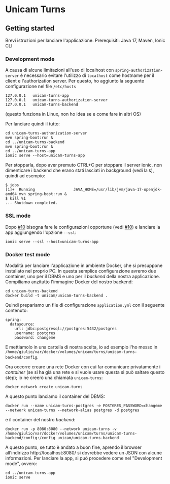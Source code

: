 # Unicam Turns


## Getting started

Brevi istruzioni per lanciare l'applicazione.
Prerequisiti: Java 17, Maven, Ionic CLI

### Development mode

A causa di alcune limitazioni all'uso di localhost con `spring-authorization-server`
è necessario evitare l'utilizzo di `localhost` come hostname per il client
e l'authorization server. Per questo, ho aggiunto la seguente configurazione
nel file `/etc/hosts`

```
127.0.0.1	unicam-turns-app
127.0.0.1	unicam-turns-authorization-server
127.0.0.1	unicam-turns-backend
```

(questo funziona in Linux, non ho idea se e come fare in altri OS)

Per lanciare quindi il tutto:

```
cd unicam-turns-authorization-server
mvn spring-boot:run &
cd ../unicam-turns-backend
mvn spring-boot:run &
cd ../unicam-turns-app
ionic serve --host=unicam-turns-app
```

Per stopparla, dopo aver premuto CTRL+C per stoppare il server ionic, non dimenticare i backend 
che erano stati lasciati in background (vedi la `&`), quindi ad esempio:

```
$ jobs
[1]+  Running                 JAVA_HOME=/usr/lib/jvm/java-17-openjdk-amd64 mvn spring-boot:run &
$ kill %1
... Shutdown completed.

```
### SSL mode
Dopo [#10](https://github.com/giulio-quaresima/unicam-turns/issues/10) bisogna fare le configurazioni opportune (vedi [#10](https://github.com/giulio-quaresima/unicam-turns/issues/10)) e lanciare la app aggiungendo l'opzione `--ssl`:
```
ionic serve --ssl --host=unicam-turns-app
```

### Docker test mode

Modalità per lanciare l'applicazione in ambiente Docker, che si presuppone installato nel proprio PC. In questa semplice configurazione avremo due container, uno per il DBMS e uno per il _backend_ della nostra applicazione. Compiliamo anzitutto l'immagine Docker del nostro backend:

```
cd unicam-turns-backend
docker build -t unicam/unicam-turns-backend .
```

Quindi prepariamo un file di configurazione `application.yml` con il seguente contenuto:

```
spring:
  datasource:
    url: jdbc:postgresql://postgres:5432/postgres
    username: postgres
    password: changeme
```

E mettiamolo in una cartella di nostra scelta, io ad esempio l'ho messo in `/home/giulio/var/docker/volumes/unicam/turns/unicam-turns-backend/config`.

Ora occorre creare una rete Docker con cui far comunicare privatamente i _container_ (se si ha già una rete e si vuole usare questa si può saltare questo step); io ne creerò una chiamata `unicam-turns`:

```
docker network create unicam-turns
```
A questo punto lanciamo il container del DBMS:

```
docker run --name unicam-turns-postgres -e POSTGRES_PASSWORD=changeme --network unicam-turns --network-alias postgres -d postgres
```

e il container del nostro _backend_:

```
docker run -p 8080:8080 --network unicam-turns -v /home/giulio/var/docker/volumes/unicam/turns/unicam-turns-backend/config:/config unicam/unicam-turns-backend
```

A questo punto, se tutto è andato a buon fine, aprendo il browser all'indirizzo http://localhost:8080/ si dovrebbe vedere un JSON con alcune informazioni. Per lanciare la app, si può procedere come nel "Development mode", ovvero:

```
cd ../unicam-turns-app
ionic serve
```



